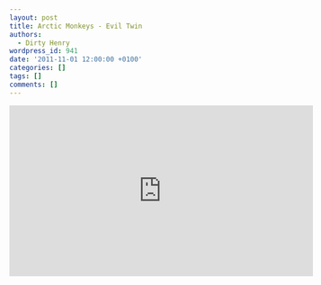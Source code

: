 ```yaml
---
layout: post
title: Arctic Monkeys - Evil Twin
authors:
  - Dirty Henry
wordpress_id: 941
date: '2011-11-01 12:00:00 +0100'
categories: []
tags: []
comments: []
---
```

<iframe width="540" height="304" src="http://www.youtube.com/embed/xwir-pg7WiA" frameborder="0" allowfullscreen></iframe>

